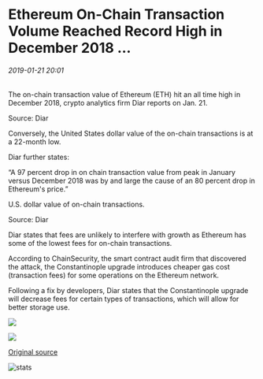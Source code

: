 # Ethereum On-Chain Transaction Volume Reached Record High in December 2018 ...

###### 2019-01-21 20:01

The on-chain transaction value of Ethereum (ETH) hit an all time high in December 2018, crypto analytics firm Diar reports on Jan. 21.

Source: Diar

Conversely, the United States dollar value of the on-chain transactions is at a 22-month low.

Diar further states:

“A 97 percent drop in on chain transaction value from peak in January versus December 2018 was by and large the cause of an 80 percent drop in Ethereum's price.”

U.S. dollar value of on-chain transactions.

Source: Diar

Diar states that fees are unlikely to interfere with growth as Ethereum has some of the lowest fees for on-chain transactions.

According to ChainSecurity, the smart contract audit firm that discovered the attack, the Constantinople upgrade introduces cheaper gas cost (transaction fees) for some operations on the Ethereum network.

Following a fix by developers, Diar states that the Constantinople upgrade will decrease fees for certain types of transactions, which will allow for better storage use.

![](https://s3.cointelegraph.com/storage/uploads/view/fa2181668b49b9f3fd0613e9c615c004.png)

![](https://s3.cointelegraph.com/storage/uploads/view/51bc4a7e32e4899fe3568e653502a9fc.png)

[Original source](https://cointelegraph.com/news/ethereum-on-chain-transaction-volume-reached-record-high-in-december-2018)

![stats](https://c.statcounter.com/11760860/0/a89fa40b/1/ "stats")